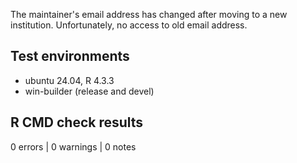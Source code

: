 The maintainer's email address has changed after moving to a new institution. Unfortunately, no access to old email address.

## Test environments
* ubuntu 24.04, R 4.3.3
* win-builder (release and devel)

## R CMD check results
0 errors | 0 warnings | 0 notes

